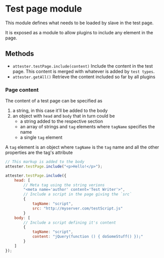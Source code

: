 # Test page module

This module defines what needs to be loaded by slave in the test page.

It is exposed as a module to allow plugins to include any element in the page.

## Methods

- `attester.testPage.include(content)` Include the content in the test page. This content is merged with whatever is added by `test types`.
- `attester.getAll()` Retrieve the content included so far by all plugins

### Page content

The content of a test page can be specified as

1. a string, in this case it'll be added to the body
2. an object with `head` and `body` that in turn could be
    - a string added to the respective section
    - an array of strings and `tag` elements where `tagName` specifies the name
    - a single `tag` element

A `tag` element is an object where `tagName` is the `tag` name and all the other properties are the tag's attribute

````js
// This markup is added to the body
attester.testPage.include("<p>Hello!</p>");

attester.testPage.include({
    head: [
        // Meta tag using the string verions
        "<meta name='author' content='Test Writer'>",
        // Include a script in the page giving the `src`
        {
            tagName: "script",
            src: "http://myserver.com/testScript.js"
        }
    body: [
        // Include a script defining it's content
        {
            tagName: "script",
            content: "jQuery(function () { doSomeStuff() });"
        }
    ]
});
````
